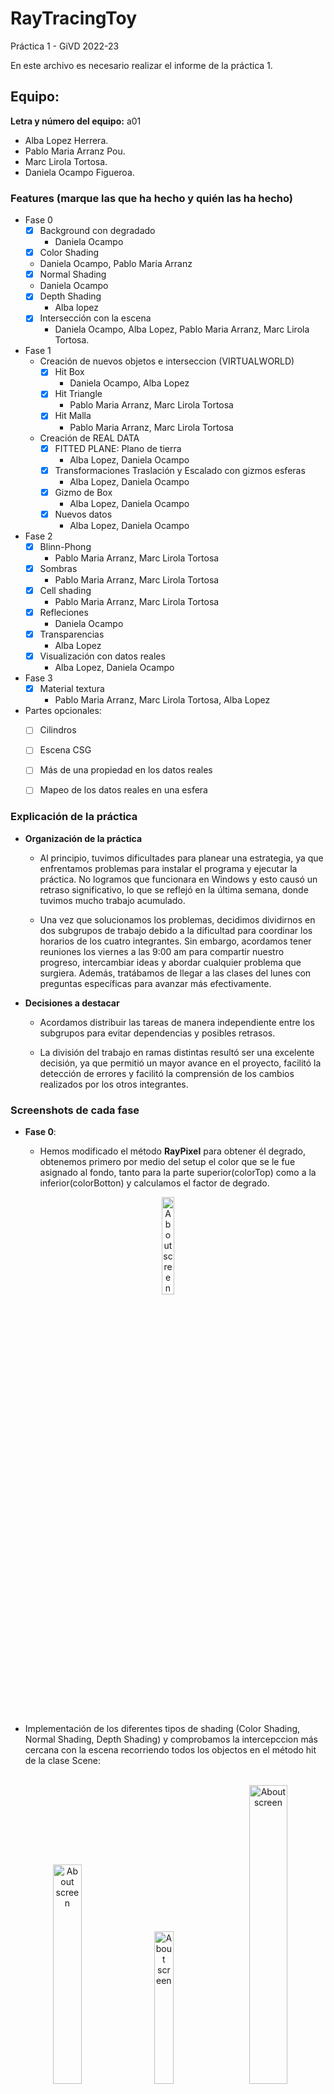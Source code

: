 # RayTracingToy
Práctica  1 - GiVD 2022-23

En este archivo es necesario realizar el informe de la práctica 1.

## Equipo:
**Letra y número del equipo:** a01 
* Alba Lopez Herrera.
* Pablo Maria Arranz Pou. 
* Marc Lirola Tortosa.
* Daniela Ocampo Figueroa.

### Features (marque las que ha hecho y quién las ha hecho)
- Fase 0
    - [x] Background con degradado
      - Daniela Ocampo
    - [x] Color Shading
     - Daniela Ocampo, Pablo Maria Arranz
    - [x] Normal Shading
     - Daniela Ocampo 
    - [x] Depth Shading
      - Alba lopez
    - [x] Intersección con la escena
      - Daniela Ocampo, Alba Lopez, Pablo Maria Arranz, Marc Lirola Tortosa. 
 - Fase 1
    - Creación de nuevos objetos e interseccion (VIRTUALWORLD) 
        - [x] Hit Box
          - Daniela Ocampo, Alba Lopez
        - [x] Hit Triangle
          - Pablo Maria Arranz, Marc Lirola Tortosa
        - [x] Hit Malla
          - Pablo Maria Arranz, Marc Lirola Tortosa
    - Creación de REAL DATA
        - [x] FITTED PLANE: Plano de tierra
          - Alba Lopez, Daniela Ocampo
        - [x] Transformaciones Traslación y Escalado con gizmos esferas
          - Alba Lopez, Daniela Ocampo
        - [x] Gizmo de Box
          - Alba Lopez, Daniela Ocampo
        - [x] Nuevos datos
          - Alba Lopez, Daniela Ocampo
 - Fase 2
     - [x] Blinn-Phong
        - Pablo Maria Arranz, Marc Lirola Tortosa
     - [x] Sombras
       - Pablo Maria Arranz, Marc Lirola Tortosa
     - [x] Cell shading
        - Pablo Maria Arranz, Marc Lirola Tortosa
     - [x] Refleciones
       - Daniela Ocampo
     - [x] Transparencias
       - Alba Lopez
     - [x] Visualización con datos reales
        - Alba Lopez, Daniela Ocampo
  - Fase 3
     - [x] Material textura
       - Pablo Maria Arranz, Marc Lirola Tortosa, Alba Lopez
        
       

- Partes opcionales: 
  - [ ] Cilindros
   
  - [ ] Escena CSG
  
  - [ ] Más de una propiedad en los datos reales
   
  - [ ] Mapeo de los datos reales en una esfera
  
    
    
### Explicación de la práctica    
  * **Organización de la práctica**
    * Al principio, tuvimos dificultades para planear una estrategia, ya que enfrentamos problemas para instalar el programa y ejecutar la práctica. No logramos que         funcionara en Windows y esto causó un retraso significativo, lo que se reflejó en la última semana, donde tuvimos mucho trabajo acumulado.

    * Una vez que solucionamos los problemas, decidimos dividirnos en dos subgrupos de trabajo debido a la dificultad para coordinar los horarios de los cuatro               integrantes. Sin embargo, acordamos tener reuniones los viernes a las 9:00 am para compartir nuestro progreso, intercambiar ideas y abordar cualquier problema         que surgiera. Además, tratábamos de llegar a las clases del lunes con preguntas específicas para avanzar más efectivamente.
  
  * **Decisiones a destacar**
    * Acordamos distribuir las tareas de manera independiente entre los subgrupos para evitar dependencias y posibles retrasos.

    * La división del trabajo en ramas distintas resultó ser una excelente decisión, ya que permitió un mayor avance en el proyecto, facilitó la detección de errores y       facilitó la comprensión de los cambios realizados por los otros integrantes.

### Screenshots de cada fase
* **Fase 0**: 

    * Hemos modificado el método **RayPixel** para obtener él degrado, obtenemos primero por medio del setup el color que se le fue asignado al fondo, tanto para la parte superior(colorTop) como a la inferior(colorBotton) y calculamos el factor de degrado.

<div align="center">
    <img width="20%" src="Screenshots/background_for_bottoms.JPG" alt="About screen" title="About screen"></img>
</div>

</br></br>

* Implementación de los diferentes tipos de shading (Color Shading, Normal Shading,  Depth Shading) y comprobamos la intercepccion más cercana con la escena recorriendo todos los objectos en el método hit de la clase Scene:
</br></br>

<div align="center">
    <img height="0" width="8px">
    <img width="30%" src="Screenshots/intercepcion_esfera_atributo_Kb.JPG" alt="About screen" title="About screen"></img>
    <img height="0" width="8px">
    <img width="25%" src="Screenshots/colorNormal.JPG" alt="About screen" title="About screen"></img>
    <img height="0" width="8px">
    <img width="35%" src="Screenshots/depth_shadding.JPG" alt="About screen" title="About screen"></img>
    <img height="0" width="8px">
    
</div>

</br></br>
* **Fase 1**:

    * **Implementacion de Box**: 
<div align="center">
    <img height="0" width="8px">
    <img width="25%" src="Screenshots/bosColorShadding.JPG" alt="About screen" title="About screen"></img>
    <img height="0" width="8px">
    <img width="25%" src="Screenshots/box_cambiosObservador.JPG" alt="About screen" title="About screen"></img>
    <img height="0" width="8px">
    
</div>
</br></br>
 <b>Implementación de triangulo:<b> 

<div align="center">
    <img width="25%" src="Screenshots/triangulo.jpg" alt="About screen" title="About screen"></img>
</div>
</br></br>
<b>Implementación de MESH<b>
<div align="center">
    <img width="25%" src="Screenshots/lamesh.jpg" alt="About screen" title="About screen"></img>
</div>
</br></br>  
<b>Creación de REAL DATA: <b></br></br>
<p>Inicialmente, probamos con el data0.json para cargar la esfera en el fittedPlane, hemos tenido que hacer el debug para encontrar que el material que tenia el fittedPlane era materialTexture y nos daba error porque aún no lo teníamos creado, por lo tanto, al momento de hacer las experimentaciones, hemos cambiado este material por Lambertian, también hemos creamos un objeto gizmo de tipo Box, el cual se puede encontrar con el nombre de box_data.json, y visualizamos data10.json , ajustando el setup  Setup_fase1_data10.json<p>
 </br></br>
<div align="center">
    <img height="0" width="8px">
    <img width="30%" src="Screenshots/data0_fase1_esfera_gymo.JPG" alt="About screen" title="About screen"></img>
    <img height="0" width="8px">
</div>
</br></br>
<div align="center">
    <img height="0" width="8px">
    <img width="25%" src="Screenshots/box_gymo.JPG" alt="About screen" title="About screen"></img>
    <img height="0" width="8px">
</div>
</br></br>
<div align="center">
    <img height="0" width="8px">
    <img width="30%" src="Screenshots/Fase1_punto5.JPG" alt="About screen" title="About screen"></img>
    <img height="0" width="8px">
</div>
</br></br>

### Fase 2

-   ¿Dónde añadirías un atributo numSamples que defina el número de rayos por píxel y así controlar este hecho?
El atributo numSamples lo hemos añadido a setup. Luego lo utilizamos en el run() de Raytracer.


En el paso 1.3 dice: Los colores se ven algo apagados. Para despejar la imagen, se utiliza una corrección del color final
calculado. Este hecho se llama Gama Correction. Se trata de realizar la raíz cuadrada de cada canal del color justo antes de pintarlo. ¿Dónde harás esta corrección?
Lo hemos hecho dentro del for del numSamples en el run() de Raytracer.
<div align="center">
    <img width="20%" src="Screenshots/correcio_numSamples.PNG" alt="About screen" title="About screen"></img>
</div>

En el paso 2.2 se pide tomar capturas de blinn-phong paso a paso. Aquí los resultados:
Si sólo se calcula la componente ambiente, se obtiene una imagen similar a:
<div align="center">
    <img width="20%" src="Screenshots/componente_ambiente.PNG" alt="About screen" title="About screen"></img>
</div>
Solo con la componente difusa:
<div align="center">
    <img width="20%" src="Screenshots/component_difusa.png" alt="About screen" title="About screen"></img>
</div>
Solo con la especular: 
<div align="center">
    <img width="20%" src="Screenshots/specular.PNG" alt="About screen" title="About screen"></img>
</div>
Con las tres juntas:
<div align="center">
    <img width="20%" src="Screenshots/3juntes.PNG" alt="About screen" title="About screen"></img>
</div>
Y añadiendo atenuación con profunditad:
<div align="center">
    <img width="20%" src="Screenshots/atenuacio_y_porfunditat.PNG" alt="About screen" title="About screen"></img>
</div>
Y añadiendo ambiente global
<div align="center">
    <img width="20%" src="Screenshots/afegint_global.PNG" alt="About screen" title="About screen"></img>
</div>

Todas las capturas han sido tomadas cargando la escena virtual twoSpheres.json y el setUp setUpRenderOneSphere.

PASO 2.3 PHONG SHADING

En phong shading hemos cambiado la forma en la que se calcula la parte specular. La calculamos como specular = ks * Is * pow(dot(N, R), shininess). La diferencia con Blinn-Phong es que se calcula el cosinus de N y H, mientras que en PHong se calcula el de N y R.
<div align="center">
    <img width="20%" src="Screenshots/Phong_Shadding.PNG" alt="About screen" title="About screen"></img>
</div>

PASO 2.4 CEL SHADING 
<div align="center">
    <img width="20%" src="Screenshots/cell_shading.PNG" alt="About screen" title="About screen"></img>
</div>

PASO 3 SOMBRAS

En caso de que haya un objeto entre la luz y el punto donde se está calculando la iluminación, cuál
componente de la fórmula de Blinn-Phong deberá tenerse en cuenta?
Tenemos que multiplicar el factor de sombra por la suma de la componente specluar y difusa por una parte y la atenuacion.
Lo hemos implementadod de la siguiente manera.
color += (specular + diffuse)*(attenuation);
color *= computeShadow(light, p, scene);


BLINN-PHONG SHADOW
<div align="center">
    <img width="20%" src="Screenshots/bp_shadow.PNG" alt="About screen" title="About screen"></img>
</div>

COLOR SHADOW
<div align="center">
    <img width="20%" src="Screenshots/color_shadow.PNG" alt="About screen" title="About screen"></img>
</div>

NORMAL SHADOW
<div align="center">
    <img width="20%" src="Screenshots/normal_shadow.PNG" alt="About screen" title="About screen"></img>
</div>

PHONG SHADOW
<div align="center">
    <img width="20%" src="Screenshots/phong_shadow.PNG" alt="About screen" title="About screen"></img>
</div>

CELL SHADOW
<div align="center">
    <img width="20%" src="Screenshots/cell_shadow.PNG" alt="About screen" title="About screen"></img>
</div>

SHADOW AMB 3 SPHERES
<div align="center">
    <img width="20%" src="Screenshots/three_spheres.PNG" alt="About screen" title="About screen"></img>
</div>

EJEMPLO CON 10 FIGURAS
<div align="center">
    <img width="20%" src="Screenshots/10speheres.PNG" alt="About screen" title="About screen"></img>
</div>

* **Implementación de reflexiones**:Creamos un QSpinBox, en main.ui con un slot que fuera actualizando esta variable, con el fin de controlar la recursividad de rayos reflectivos en el método rayPixel, en las siguientes imágenes, se pueden visualizar los resultados obtenidos cambiando el valor del MAXDEPTH, en 1 y en 10.

En las siguientes imagenes se ha utilizado el Setup_fase2_punto4_2.json que configura la escena con las especificaciones pedidas en el punto 4.2 y se carga la virtualScene twoSpheres.json.


<div align="center">
    <img height="0" width="8px">
    <img width="25%" src="Screenshots/Fase2_4_2_MAXDEPTH1.png" alt="About screen" title="About screen"></img>
    <img height="0" width="8px">
    <img width="25%" src="Screenshots/Fase2_4_2_MAXDEPTH10.png" alt="About screen" title="About screen"></img>
    <img height="0" width="8px">  
</div>
</br></br>

-   El objetivo es que entre mas rayos se generen, capturemos mas detalles de nuestra imagen.
-   Hemos creado un material metálico, utilizamos la escena virtual,  Fase2_three_sphere.json. configuramos los parámetros de renderizado en el archivo setupRenderThreeSphere.json. Al comparar la primera y la segunda imagen obtenidas, se puede observar una mejora en la calidad de los reflejos del material metálico en la segunda imagen, la cual tiene un MAXDEPTH de 10.

<div align="center">
    <img height="0" width="8px">
    <img width="25%" src="Screenshots/Fase2_Metal_spheres_fuzzy0_maxdepth1.png" alt="About screen" title="About screen"></img>
    <img height="0" width="8px">
     <img width="25%" src="Screenshots/Fase2_Metal_spheres_fuzzy0_maxdepth10.png" alt="About screen" title="About screen"></img>
    <img height="0" width="8px"> 
</div>

</br></br>
-   Hemos utilizado un factor fuzzy de 0.02 en el scatter del material metálico para lograr una imagen más realista.
<div align="center">
    <img height="0" width="8px">
    <img width="25%" src="Screenshots/Fase2_Metal_spheres_fuzzy0_2_maxdepth10.png" alt="About screen" title="About screen"></img>
    <img height="0" width="8px">  
</div>

</br></br>

* **Implementación de transparencias: ** 
-   Se implemento el material Transparente y se ha probado utilizando la escena virtual spheresMetalTransp.json y el setup: setupRenderTwoSpheres.json, la siguientes imagenes muestras como cambia la imagen al incrementar MAXDEPTH.

<div align="center">
    <img height="0" width="8px">
    <img width="25%" src="Screenshots/fase2_transparente_depth0.JPG" alt="About screen" title="About screen"></img>
    <img height="0" width="8px">
     <img width="25%" src="Screenshots/fase2_transparente_depth2.JPG" alt="About screen" title="About screen"></img>
    <img height="0" width="8px">
    <img width="25%" src="Screenshots/Fase2_4_2_MAXDEPTH2.png" alt="About screen" title="About screen"></img>
    <img height="0" width="8px">  
</div>
</br></br>

-   Se implemento el material Transparente y se ha probado tambien utilizando la escena virtual fourSpheres.json y el setup: setupRenderFourSpheres.json, la siguientes imagenes muestras como cambia la imagen al incrementar MAXDEPTH.

<div align="center">
    <img height="0" width="8px">
    <img width="25%" src="Screenshots/Transparencias1.jpeg" alt="About screen" title="About screen"></img>
    <img height="0" width="8px">
     <img width="25%" src="Screenshots/Transparencias2.jpeg" alt="About screen" title="About screen"></img>
    <img height="0" width="8px">
    <img width="25%" src="Screenshots/Tranparencias3.jpeg" alt="About screen" title="About screen"></img>
    <img height="0" width="8px">  
</div>
</br></br>

* **Visualización con datos reales: **
- Hicimos pruebas con los realDatas y setup, tuvimos algunos inconvenientes para visualizar dadesBCNTransparent.json con los setups setupDataBCNTransparent.json y setupRenderData0.json, intentamos hacer el debug para encontrar el error pero no logramos arreglarlo.

- Hemos modificado el método objectMaps de la clase SceneFactoryData para tuviera en cuenta un valor mínimo cerrado en 0.1 a la hora de calcular la escala y multiplicando por 0.5 el rango máximo en x, y y z del mundo virtual.

*   La siguiente imagen se visualiza con  dadesBCNOneValue.json y setupDataBCNOneValue.json
<div align="center">
    <img height="0" width="8px">
    <img width="25%" src="Screenshots/Fase2_punto5_1.JPG" alt="About screen" title="About screen"></img>
    <img height="0" width="8px">
</div>
</br></br>
* La siguiente imagen se visualiza con dadesBCN_Zoom.json y setupDataBCN_Zoom.json
<div align="center">
    <img height="0" width="8px">
     <img width="25%" src="Screenshots/Fase2_punto6_BCN_Zoom.JPG" alt="About screen" title="About screen"></img>
    <img height="0" width="8px">
</div>
</br></br>
* La siguiente imagen se visualiza con dadesBCN.json y setupDataBCN.json

<div align="center">
    <img height="0" width="8px">
    <img width="25%" src="Screenshots/Fase2_punto6_dadaBCN.JPG" alt="About screen" title="About screen"></img>
    <img height="0" width="8px">  
</div>
</br></br>

<div align="center">
    <img height="0" width="8px">
    <img width="25%" src="Screenshots/transparentes_plano.JPG" alt="About screen" title="About screen"></img>
    <img height="0" width="8px">
</div>

### Fase 3

* Para esta última fase se ha implementado el material textura, todo y que no se ha conseguido ver la fotografía del mapa de Europa en la base. 


<div align="center">
    <img height="0" width="8px">
    <img width="25%" src="Screenshots/inicial_fase3.JPG" alt="About screen" title="About screen"></img>
    <img height="0" width="8px">
</div>

* **Opcionales**:


* **Más visualizaciones**:

   * Para todas las imágenes, incluya aqui la imagen obtenida y los archivos de datos y de configuración que ha utilizado

